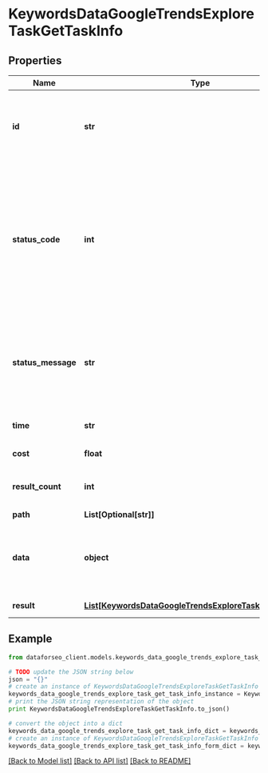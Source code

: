 # KeywordsDataGoogleTrendsExploreTaskGetTaskInfo


## Properties

Name | Type | Description | Notes
------------ | ------------- | ------------- | -------------
**id** | **str** | task identifier unique task identifier in our system in the UUID format | [optional] 
**status_code** | **int** | status code of the task generated by DataForSEO, can be within the following range: 10000-60000 you can find the full list of the response codes here | [optional] 
**status_message** | **str** | informational message of the task you can find the full list of general informational messages here | [optional] 
**time** | **str** | execution time, seconds | [optional] 
**cost** | **float** | total tasks cost, USD | [optional] 
**result_count** | **int** | number of elements in the result array | [optional] 
**path** | **List[Optional[str]]** | URL path | [optional] 
**data** | **object** | contains the same parameters that you specified in the POST request | [optional] 
**result** | [**List[KeywordsDataGoogleTrendsExploreTaskGetResultInfo]**](KeywordsDataGoogleTrendsExploreTaskGetResultInfo.md) | array of results | [optional] 

## Example

```python
from dataforseo_client.models.keywords_data_google_trends_explore_task_get_task_info import KeywordsDataGoogleTrendsExploreTaskGetTaskInfo

# TODO update the JSON string below
json = "{}"
# create an instance of KeywordsDataGoogleTrendsExploreTaskGetTaskInfo from a JSON string
keywords_data_google_trends_explore_task_get_task_info_instance = KeywordsDataGoogleTrendsExploreTaskGetTaskInfo.from_json(json)
# print the JSON string representation of the object
print KeywordsDataGoogleTrendsExploreTaskGetTaskInfo.to_json()

# convert the object into a dict
keywords_data_google_trends_explore_task_get_task_info_dict = keywords_data_google_trends_explore_task_get_task_info_instance.to_dict()
# create an instance of KeywordsDataGoogleTrendsExploreTaskGetTaskInfo from a dict
keywords_data_google_trends_explore_task_get_task_info_form_dict = keywords_data_google_trends_explore_task_get_task_info.from_dict(keywords_data_google_trends_explore_task_get_task_info_dict)
```
[[Back to Model list]](../README.md#documentation-for-models) [[Back to API list]](../README.md#documentation-for-api-endpoints) [[Back to README]](../README.md)


